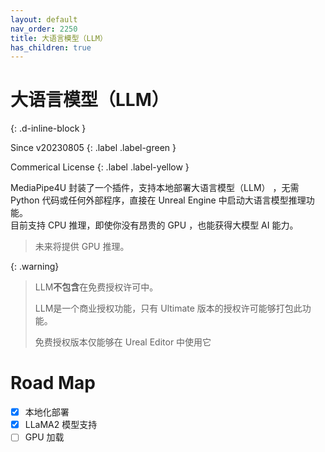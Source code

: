 ```yaml
---
layout: default
nav_order: 2250
title: 大语言模型（LLM）
has_children: true
---
```


# 大语言模型（LLM）
{: .d-inline-block }

Since v20230805
{: .label .label-green }

Commerical License
{: .label .label-yellow }

MediaPipe4U 封装了一个插件，支持本地部署大语言模型（LLM） ，无需 Python 代码或任何外部程序，直接在 Unreal Engine 中启动大语言模型推理功能。   
目前支持 CPU 推理，即使你没有昂贵的 GPU ，也能获得大模型 AI 能力。
> 未来将提供 GPU 推理。

{: .warning}
> LLM**不包含**在免费授权许可中。
> 
> LLM是一个商业授权功能，只有 Ultimate 版本的授权许可能够打包此功能。   
> 
> 免费授权版本仅能够在 Ureal Editor 中使用它

# Road Map

- [x] 本地化部署
- [x] LLaMA2 模型支持
- [ ] GPU 加载
